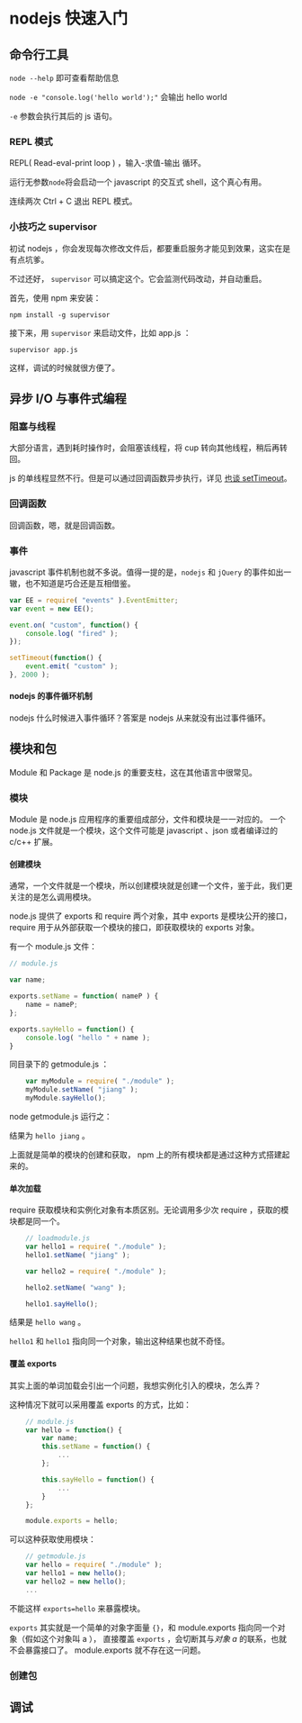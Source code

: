 # nodejs 快速入门

## 命令行工具

`node --help` 即可查看帮助信息

`node -e "console.log('hello world');"` 会输出 hello world

`-e` 参数会执行其后的 js 语句。

### REPL 模式

REPL( Read-eval-print loop ) ，输入-求值-输出 循环。

运行无参数`node`将会启动一个 javascript 的交互式 shell，这个真心有用。

连续两次 Ctrl + C 退出 REPL 模式。


### 小技巧之 supervisor

初试 nodejs ，你会发现每次修改文件后，都要重启服务才能见到效果，这实在是有点坑爹。

不过还好， `supervisor` 可以搞定这个。它会监测代码改动，并自动重启。

首先，使用 npm 来安装：

```
npm install -g supervisor
```

接下来，用 `supervisor` 来启动文件，比如 app.js ：
```
supervisor app.js
```

这样，调试的时候就很方便了。


## 异步 I/O 与事件式编程

### 阻塞与线程

大部分语言，遇到耗时操作时，会阻塞该线程，将 cup 转向其他线程，稍后再转回。

js 的单线程显然不行。但是可以通过回调函数异步执行，详见 [也谈 setTimeout](https://github.com/jiangyuan/blog/blob/master/blog/%E4%B9%9F%E8%B0%88%20setTimeout.md)。


### 回调函数

回调函数，嗯，就是回调函数。

### 事件

javascript 事件机制也就不多说。值得一提的是，`nodejs` 和 `jQuery` 的事件如出一辙，也不知道是巧合还是互相借鉴。

```js
var EE = require( "events" ).EventEmitter;
var event = new EE();

event.on( "custom", function() {
    console.log( "fired" );
});

setTimeout(function() {
    event.emit( "custom" );
}, 2000 );
```


#### nodejs 的事件循环机制

nodejs 什么时候进入事件循环？答案是 nodejs 从来就没有出过事件循环。

## 模块和包

Module 和 Package 是 node.js 的重要支柱，这在其他语言中很常见。

### 模块

Module 是 node.js 应用程序的重要组成部分，文件和模块是一一对应的。
一个 node.js 文件就是一个模块，这个文件可能是 javascript 、json 或者编译过的 c/c++ 扩展。

#### 创建模块

通常，一个文件就是一个模块，所以创建模块就是创建一个文件，鉴于此，我们更关注的是怎么调用模块。

node.js 提供了 exports 和 require 两个对象，其中 exports 是模块公开的接口，
require 用于从外部获取一个模块的接口，即获取模块的 exports 对象。

有一个 module.js 文件：

```js
// module.js

var name;

exports.setName = function( nameP ) {
    name = nameP;
};

exports.sayHello = function() {
    console.log( "hello " + name );
}
```

同目录下的 getmodule.js ：

```js
    var myModule = require( "./module" );
    myModule.setName( "jiang" );
    myModule.sayHello();
```

node getmodule.js 运行之：

结果为 `hello jiang` 。

上面就是简单的模块的创建和获取， npm 上的所有模块都是通过这种方式搭建起来的。


#### 单次加载

require 获取模块和实例化对象有本质区别。无论调用多少次 require ，获取的模块都是同一个。

```js
    // loadmodule.js
    var hello1 = require( "./module" );
    hello1.setName( "jiang" );

    var hello2 = require( "./module" );

    hello2.setName( "wang" );

    hello1.sayHello();
```

结果是 `hello wang` 。

`hello1` 和 `hello1` 指向同一个对象，输出这种结果也就不奇怪。

#### 覆盖 exports

其实上面的单词加载会引出一个问题，我想实例化引入的模块，怎么弄？

这种情况下就可以采用覆盖 exports 的方式，比如：

```js
    // module.js
    var hello = function() {
        var name;
        this.setName = function() {
            ...
        };

        this.sayHello = function() {
            ...
        }
    };

    module.exports = hello;
```

可以这种获取使用模块：

```js
    // getmodule.js
    var hello = require( "./module" );
    var hello1 = new hello();
    var hello2 = new hello();
    ...
```

不能这样 `exports=hello` 来暴露模块。

`exports` 其实就是一个简单的对象字面量 `{}`，和 module.exports 指向同一个对象（假如这个对象叫 a ），
直接覆盖 `exports` ，会切断其与*对象 a* 的联系，也就不会暴露接口了。 module.exports 就不存在这一问题。


### 创建包

## 调试